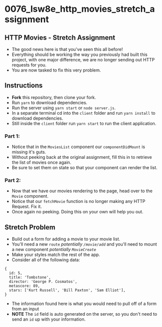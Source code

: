 # 0076_lsw8e_http_movies_stretch_assignment

## HTTP Movies - Stretch Assignment

* The good news here is that you've seen this all before!
* Everything should be working the way you previously had built this project, with one major difference, we are no longer sending out HTTP requests for you.
* You are now tasked to fix this very problem.

## Instructions

* **Fork** this repository, then clone your fork.
* Run `yarn` to download dependencies.
* Run the server using `yarn start` or `node server.js`.
* In a separate terminal cd into the `client` folder and run `yarn install` to download dependencies.
* Still inside the `client` folder run `yarn start` to run the client application.

### Part 1:

* Notice that in the `MoviesList` component our `componentDidMount` is missing it's guts.
* Without peeking back at the original assignment, fill this in to retrieve the list of movies once again.
* Be sure to set them on state so that your component can render the list.

### Part 2:

* Now that we have our movies rendering to the page, head over to the `Movie` component.
* Notice that our `fetchMovie` function is no longer making any HTTP Request. Fix it.
* Once again no peeking. Doing this on your own will help you out.

## Stretch Problem

* Build out a form for adding a movie to your movie list.
* You'll need a new `route` _potentially `/movie/add`_ and you'll need to mount a new component _potentially `MovieCreate`_
* Make your styles match the rest of the app.
* Consider all of the following data:

```
{
  id: 5,
  title: 'Tombstone',
  director: 'George P. Cosmatos',
  metascore: 89,
  stars: ['Kurt Russell', 'Bill Paxton', 'Sam Elliot'],
}
```

* The information found here is what you would need to pull off of a form from an input
* **NOTE** The `id` field is auto generated on the server, so you don't need to send an `id` up with your information.
